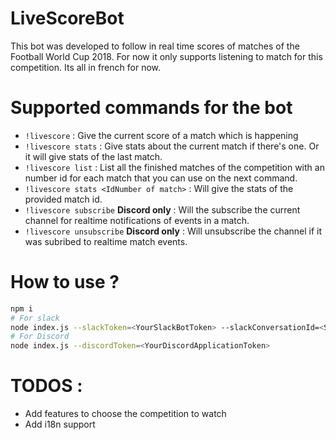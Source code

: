 # LiveScoreBot

This bot was developed to follow in real time scores of matches of the Football World Cup 2018. For now it only supports listening to match for this competition. Its all in french for now.

# Supported commands for the bot

* `!livescore` : Give the current score of a match which is happening
* `!livescore stats` : Give stats about the current match if there's one. Or it will give stats of the last match.
* `!livescore list` : List all the finished matches of the competition with an number id for each match that you can use on the next command.
* `!livescore stats <IdNumber of match>` : Will give the stats of the provided match id.
* `!livescore subscribe` **Discord only** : Will the subscribe the current channel for realtime notifications of events in a match.
* `!livescore unsubscribe` **Discord only** : Will unsubscribe the channel if it was subribed to realtime match events.

# How to use ?

```bash
npm i
# For slack
node index.js --slackToken=<YourSlackBotToken> --slackConversationId=<SlackConcersationId> 
# For Discord
node index.js --discordToken=<YourDiscordApplicationToken> 
```

# TODOS : 
* Add features to choose the competition to watch
* Add i18n support